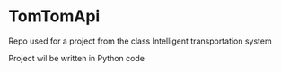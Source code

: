 # TomTomApi
Repo used for a project from the class Intelligent transportation system

Project wil be written in Python code
